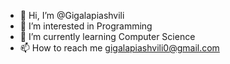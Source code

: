 - 👋 Hi, I’m @Gigalapiashvili
- 👀 I’m interested in Programming
- 🌱 I’m currently learning Computer Science
- 📫 How to reach me gigalapiashvili0@gmail.com

<!---
Gigalapiashvili/Gigalapiashvili is a ✨ special ✨ repository because its `README.md` (this file) appears on your GitHub profile.
You can click the Preview link to take a look at your changes.
--->
